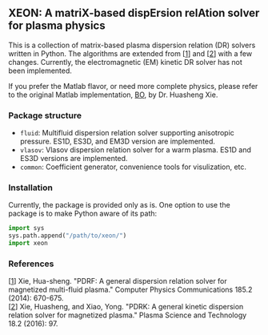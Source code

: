 ## XEON: A matriX-based dispErsion relAtion solver for plasma physics

This is a collection of matrix-based plasma dispersion relation (DR) solvers written in Python. The algorithms are extended from [[1]] and [[2]] with a few changes. Currently, the electromagnetic (EM) kinetic DR solver has not been implemented.

If you prefer the Matlab flavor, or need more complete physics, please refer to the original Matlab implementation, [BO](https://github.com/hsxie/pdrk), by Dr. Huasheng Xie.

[1]:https://www.sciencedirect.com/science/article/pii/S0010465513003408
[2]:https://iopscience.iop.org/article/10.1088/1009-0630/18/2/01/pdf

### Package structure
- `fluid`: Multifluid dispersion relation solver supporting anisotropic pressure. ES1D, ES3D, and EM3D version are implemented.
- `vlasov`: Vlasov dispersion relation solver for a warm plasma. ES1D and ES3D versions are implemented.
- `common`: Coefficient generator, convenience tools for visulization, etc.

### Installation
Currently, the package is provided only as is. One option to use the package is to make Python aware of its path:
```python
import sys
sys.path.append("/path/to/xeon/")
import xeon
```
### References
[[1]] Xie, Hua-sheng. "PDRF: A general dispersion relation solver for magnetized multi-fluid plasma." Computer Physics Communications 185.2 (2014): 670-675.  
[[2]] Xie, Huasheng, and Xiao, Yong. "PDRK: A general kinetic dispersion relation solver for magnetized plasma." Plasma Science and Technology 18.2 (2016): 97.
